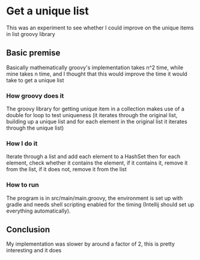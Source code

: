 # Get a unique list

This was an experiment to see whether I could improve on the unique items in list groovy library

## Basic premise
Basically mathematically groovy's implementation takes n^2 time, while mine takes n time, and I thought that this would improve the time it would take to get a unique list

### How groovy does it
The groovy library for getting unique item in a collection makes use of a double for loop to test uniqueness (it iterates through the original list, building up a unique list and for each element in the original list it iterates through the unique list)

### How I do it
Iterate through a list and add each element to a HashSet then for each element, check whether it contains the element, if it contains it, remove it from the list, if it does not, remove it from the list

### How to run
The program is in src/main/main.groovy, the environment is set up with gradle and needs shell scripting enabled for the timing (Intellij should set up everything automatically). 

## Conclusion
My implementation was slower by around a factor of 2, this is pretty interesting and it does 
